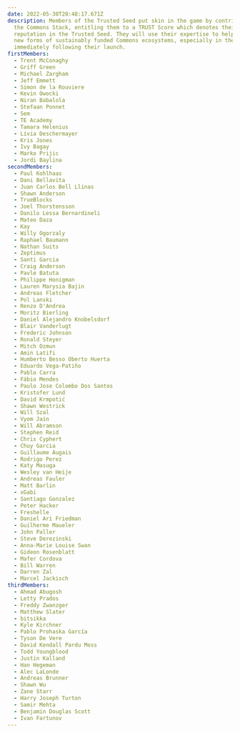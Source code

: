 ```yaml
---
date: 2022-05-30T20:48:17.671Z
description: Members of the Trusted Seed put skin in the game by contributing to
  the Commons Stack, entitling them to a TRUST Score which denotes their
  reputation in the Trusted Seed. They will use their expertise to help steward
  new forms of sustainably funded Commons ecosystems, especially in the period
  immediately following their launch.
firstMembers:
  - Trent McConaghy
  - Griff Green
  - Michael Zargham
  - Jeff Emmett
  - Simon de la Rouviere
  - Kevin Owocki
  - Niran Babalola
  - Stefaan Ponnet
  - Sem
  - TE Academy
  - Tamara Helenius
  - Lívia Deschermayer
  - Kris Jones
  - Ivy Bagay
  - Marko Prijic
  - Jordi Baylina
secondMembers:
  - Paul Kohlhaas
  - Dani Bellavita
  - Juan Carlos Bell Llinas
  - Shawn Anderson
  - TrueBlocks
  - Joel Thorstensson
  - Danilo Lessa Bernardineli
  - Mateo Daza
  - Kay
  - Willy Ogorzaly
  - Raphael Baumann
  - Nathan Suits
  - Zeptimus
  - Santi Garcia
  - Craig Anderson
  - Pavle Batuta
  - Philippe Honigman
  - Lauren Marysia Bajin
  - Andreas Fletcher
  - Pol Lanski
  - Renzo D'Andrea
  - Moritz Bierling
  - Daniel Alejandro Knobelsdorf
  - Blair Vanderlugt
  - Frederic Johnson
  - Ronald Steyer
  - Mitch Ozmun
  - Amin Latifi
  - Humberto Besso Oberto Huerta
  - Eduardo Vega-Patiño
  - Pablo Carra
  - Fábio Mendes
  - Paulo Jose Colombo Dos Santos
  - Kristofer Lund
  - David Krmpotić
  - Shawn Westrick
  - Will Szal
  - Vyom Jain
  - Will Abramson
  - Stephen Reid
  - Chris Cyphert
  - Chuy Garcia
  - Guillaume Augais
  - Rodrigo Perez
  - Katy Masuga
  - Wesley van Heije
  - Andreas Fauler
  - Matt Barlin
  - xGabi
  - Santiago Gonzalez
  - Peter Hacker
  - Freshelle
  - Daniel Ari Friedman
  - Guilherme Maueler
  - John Paller
  - Steve Derezinski
  - Anna-Marie Louise Swan
  - Gideon Rosenblatt
  - Mafer Cordova
  - Bill Warren
  - Darren Zal
  - Marcel Jackisch
thirdMembers:
  - Ahmad Abugosh
  - Letty Prados
  - Freddy Zwanzger
  - Matthew Slater
  - bitsikka
  - Kyle Kirchner
  - Pablo Prohaska García
  - Tyson De Vere
  - David Kendall Pardu Moss
  - Todd Youngblood
  - Justin Kalland
  - Han Hegeman
  - Alec LaLonde
  - Andreas Brunner
  - Shawn Wu
  - Zane Starr
  - Harry Joseph Turton
  - Samir Mehta
  - Benjamin Douglas Scott
  - Ivan Fartunov
---
```

